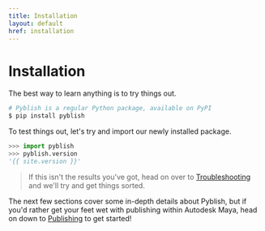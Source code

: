 ```yaml
---
title: Installation
layout: default
href: installation
---
```



# Installation

The best way to learn anything is to try things out.

```bash
# Pyblish is a regular Python package, available on PyPI
$ pip install pyblish
```

To test things out, let's try and import our newly installed package.

```python
>>> import pyblish
>>> pyblish.version
'{{ site.version }}'
```

> If this isn't the results you've got, head on over to [Troubleshooting](#troubleshooting) and we'll try and get things sorted.

The next few sections cover some in-depth details about Pyblish, but if you'd rather get your feet wet with publishing within Autodesk Maya, head on down to [Publishing](#publishing---with-autodesk-maya) to get started!